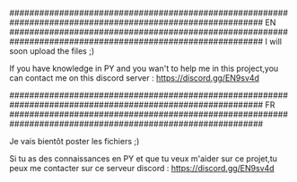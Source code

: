 ###########################################################################################################
EN
###########################################################################################################
I will soon upload the files ;)

If you have knowledge in PY and you wan't to help me in this project,you can contact me on this discord server : https://discord.gg/EN9sv4d

###########################################################################################################
FR
###########################################################################################################

Je vais bientôt poster les fichiers ;)

Si tu as des connaissances en PY et que tu veux m'aider sur ce projet,tu peux me contacter sur ce serveur discord : https://discord.gg/EN9sv4d
